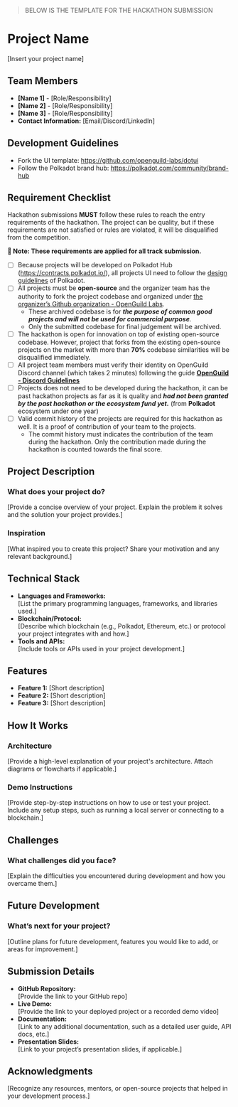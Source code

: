 > BELOW IS THE TEMPLATE FOR THE HACKATHON SUBMISSION

# **Project Name**  
[Insert your project name]

## **Team Members**  
- **[Name 1]** - [Role/Responsibility]  
- **[Name 2]** - [Role/Responsibility]  
- **[Name 3]** - [Role/Responsibility]  
- **Contact Information:** [Email/Discord/LinkedIn]

## Development Guidelines
- Fork the UI template: https://github.com/openguild-labs/dotui
- Follow the Polkadot brand hub: https://polkadot.com/community/brand-hub

## Requirement Checklist

Hackathon submissions **MUST** follow these rules to reach the entry requirements of the hackathon. The project can be quality, but if these requirements are not satisfied or rules are violated, it will be disqualified from the competition.

**🔴 Note: These requirements are applied for all track submission.** 

- [ ] Because projects will be developed on Polkadot Hub (https://contracts.polkadot.io/), all projects UI need to follow the [design guidelines](https://polkadot.com/community/brand-hub) of Polkadot.
- [ ] All projects must be **open-source** and the organizer team has the authority to fork the project codebase and organized under [the organizer’s Github organization - OpenGuild Labs](https://github.com/openguild-labs). 
    - These archived codebase is for ***the purpose of common good projects and will not be used for commercial purpose**.*
    - Only the submitted codebase for final judgement will be archived.
- [ ] The hackathon is open for innovation on top of existing open-source codebase. However, project that forks from the existing open-source projects on the market with more than **70%** codebase similarities will be disqualified immediately. 
- [ ] All project team members must verify their identity on OpenGuild Discord channel (which takes 2 minutes) following the guide [**OpenGuild - Discord Guidelines**](https://handbook.openguild.wtf/general-information/guidelines/discord-guidelines)
- [ ] Projects does not need to be developed during the hackathon, it can be past hackathon projects as far as it is quality and ***had not been granted by the past hackathon or the ecosystem fund yet.*** (from **Polkadot** ecosystem under one year)
- [ ] Valid commit history of the projects are required for this hackathon as well. It is a proof of contribution of your team to the projects. 
    - The commit history must indicates the contribution of the team during the hackathon. Only the contribution made during the hackathon is counted towards the final score.

## **Project Description**  
### What does your project do?  
[Provide a concise overview of your project. Explain the problem it solves and the solution your project provides.]

### Inspiration  
[What inspired you to create this project? Share your motivation and any relevant background.]

## **Technical Stack**  
- **Languages and Frameworks:**  
  [List the primary programming languages, frameworks, and libraries used.]
- **Blockchain/Protocol:**  
  [Describe which blockchain (e.g., Polkadot, Ethereum, etc.) or protocol your project integrates with and how.]
- **Tools and APIs:**  
  [Include tools or APIs used in your project development.]

## **Features**  
- **Feature 1:** [Short description]  
- **Feature 2:** [Short description]  
- **Feature 3:** [Short description]  

## **How It Works**  
### Architecture  
[Provide a high-level explanation of your project's architecture. Attach diagrams or flowcharts if applicable.]

### Demo Instructions  
[Provide step-by-step instructions on how to use or test your project. Include any setup steps, such as running a local server or connecting to a blockchain.]

## **Challenges**  
### What challenges did you face?  
[Explain the difficulties you encountered during development and how you overcame them.]

## **Future Development**  
### What’s next for your project?  
[Outline plans for future development, features you would like to add, or areas for improvement.]

## **Submission Details**  
- **GitHub Repository:**  
  [Provide the link to your GitHub repo]
- **Live Demo:**  
  [Provide the link to your deployed project or a recorded demo video]
- **Documentation:**  
  [Link to any additional documentation, such as a detailed user guide, API docs, etc.]
- **Presentation Slides:**  
  [Link to your project’s presentation slides, if applicable.]

## **Acknowledgments**  
[Recognize any resources, mentors, or open-source projects that helped in your development process.]

